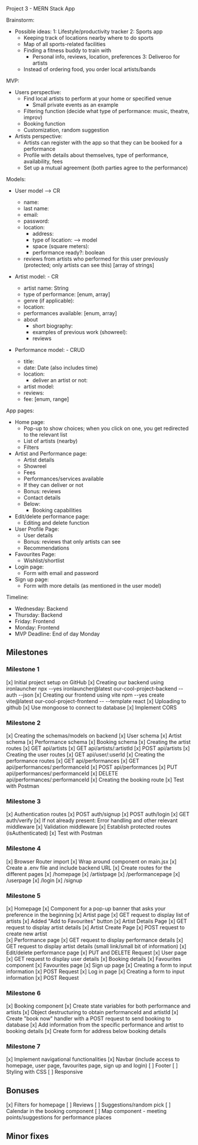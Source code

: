 Project 3 - MERN Stack App

Brainstorm:
- Possible ideas:
  1: Lifestyle/productivity tracker
  2: Sports app 
    - Keeping track of locations nearby where to do sports
    - Map of all sports-related facilities
    - Finding a fitness buddy to train with
      - Personal info, reviews, location, preferences
  3: Deliveroo for artists
    - Instead of ordering food, you order local artists/bands

MVP:
- Users perspective:
  - Find local artists to perform at your home or specified venue
    - Small private events as an example
  - Filtering function (decide what type of performance: music, theatre, improv)
  - Booking function
  - Customization, random suggestion
- Artists perspective:
  - Artists can register with the app so that they can be booked for a performance
  - Profile with details about themselves, type of performance, availability, fees
  - Set up a mutual agreement (both parties agree to the performance)

Models:
- User model --> CR 
  - name:
  - last name:
  - email:
  - password:
  - location:
    - address:
    - type of location:  --> model
    - space (square meters):
    - performance ready?: boolean
  - reviews from artists who performed for this user previously (protected; only artists can see this) [array of strings]

- Artist model: - CR
  - artist name: String
  - type of performance: [enum, array]
  - genre (if applicable):
  - location:
  - performances available: [enum, array]
  - about
    - short biography:
    - examples of previous work (showreel):
    - reviews

- Performance model: - CRUD
  - title:
  - date: Date (also includes time)
  - location:
    - deliver an artist or not:
  - artist model:
  - reviews:
  - fee: [enum, range]

App pages:
- Home page:
  - Pop-up to show choices; when you click on one, you get redirected to the relevant list
  - List of artists (nearby)
  - Filters
- Artist and Performance page:
  - Artist details
  - Showreel
  - Fees
  - Performances/services available
  - If they can deliver or not
  - Bonus: reviews
  - Contact details
  - Below:
    - Booking capabilities
- Edit/delete performance page:
  - Editing and delete function
- User Profile Page:
  - User details
  - Bonus: reviews that only artists can see
  - Recommendations
- Favourites Page:
  - Wishlist/shortlist
- Login page:
  - Form with email and password
- Sign up page:
  - Form with more details (as mentioned in the user model)

Timeline:
 - Wednesday: Backend
 - Thursday: Backend
 - Friday: Frontend
 - Monday: Frontend
 - MVP Deadline: End of day Monday 

## Milestones

### Milestone 1
[x] Initial project setup on GitHub
    [x] Creating our backend using ironlauncher
        npx  --yes  ironlauncher@latest  our-cool-project-backend   --auth   --json
    [x] Creating our frontend using vite
        npm  --yes  create  vite@latest  our-cool-project-frontend -- --template react
    [x] Uploading to github
    [x] Use mongoose to connect to database
    [x] Implement CORS

### Milestone 2 
[x] Creating the schemas/models on backend 
    [x] User schema
    [x] Artist schema
    [x] Performance schema 
    [x] Booking schema 
[x] Creating the artist routes
    [x] GET api/artists
    [x] GET api/artists/:artistId
    [x] POST api/artists
[x] Creating the user routes
    [x] GET api/user/:userId
[x] Creating the performance routes
    [x] GET api/performances
    [x] GET api/performances/:performanceId
    [x] POST api/performances
    [x] PUT api/performances/:performanceId
    [x] DELETE api/performances/:performanceId
[x] Creating the booking route
[x] Test with Postman

### Milestone 3
[x] Authentication routes
    [x] POST auth/signup
    [x] POST auth/login
    [x] GET auth/verify
[x] If not already present: Error handling and other relevant middleware
[x] Validation middleware
[x] Establish protected routes (isAuthenticated)
[x] Test with Postman

### Milestone 4
[x] Browser Router import
    [x] Wrap around <App /> component on main.jsx
[x] Create a .env file and include backend URL
[x] Create routes for the different pages
    [x] /homepage
    [x] /artistpage
    [x] /performancepage
    [x] /userpage
    [x] /login
    [x] /signup

### Milestone 5
[x] Homepage
    [x] Component for a pop-up banner that asks your preference in the beginning 
[x] Artist page
    [x] GET request to display list of artists
    [x] Added "Add to Favourites" button
[x] Artist Details Page
    [x] GET request to display artist details
[x] Artist Create Page
    [x] POST request to create new artist    
[x] Performance page
    [x] GET request to display performance details
    [x] GET request to display artist details (small link/small bit of information)
[x] Edit/delete performance page
    [x] PUT and DELETE Request
[x] User page 
    [x] GET request to display user details
    [x] Booking details
    [x] Favourites component
[x] Favourites page
[x] Sign up page
    [x] Creating a form to input information
    [x] POST Request
[x] Log in page
    [x] Creating a form to input information
    [x] POST Request

### Milestone 6
[x] Booking component 
    [x] Create state variables for both performance and artists
    [x] Object destructuring to obtain performanceId and artistId
    [x] Create "book now" handler with a POST request to send booking to database
    [x] Add information from the specific performance and artist to booking details
    [x] Create form for address below booking details

### Milestone 7
[x] Implement navigational functionalities
    [x] Navbar (include access to homepage, user page, favourites page, sign up and login)
    [ ] Footer
[ ] Styling with CSS
[ ] Responsive

## Bonuses
[x] Filters for homepage
[ ] Reviews
[ ] Suggestions/random pick
[ ] Calendar in the booking component
[ ] Map component - meeting points/suggestions for performance places

## Minor fixes